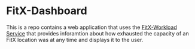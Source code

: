 # FitX-Dashboard

This is a repo contains a web application that uses the [FitX-Workload Service](https://github.com/Linus-CS/fitx-workloads) that provides inforamtion about how exhausted the capacity of an FitX location was at any time and displays it to the user.
